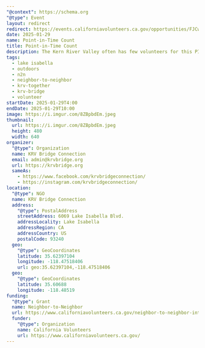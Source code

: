 ```yaml
---
"@context": https://schema.org
"@type": Event
layout: redirect
redirect: https://events.californiavolunteers.ca.gov/opportunities/FJCwsr4fb0
date: 2025-01-29
name: Point-in-Time Count
title: Point-in-Time Count
description: The Kern River Valley often has few volunteers for this PIT Count and, as a result, the reported number of people experiencing homelessness is inaccurate. This event aims to assist with that need and to promote volunteers in the community.
tags:
  - lake isabella
  - outdoors
  - n2n
  - neighbor-to-neighbor
  - krv-together
  - krv-bridge
  - volunteer
startDate: 2025-01-29T4:00
endDate: 2025-01-29T10:00
image: https://i.imgur.com/8ZBpbdEm.jpeg
thumbnail:
  url: https://i.imgur.com/8ZBpbdEm.jpeg
  height: 480
  width: 640
organizer:
  "@type": Organization
  name: KRV Bridge Connection
  email: admin@krvbridge.org
  url: https://krvbridge.org
  sameAs:
    - https://www.facebook.com/krvbridgeconnection/
    - https://instagram.com/krvbridgeconnection/
location:
  "@type": NGO
  name: KRV Bridge Connection
  address:
    "@type": PostalAddress
    streetAddress: 6069 Lake Isabella Blvd.
    addressLocality: Lake Isabella
    addressRegion: CA
    addressCountry: US
    postalCode: 93240
  geo:
    "@type": GeoCoordinates
    latitude: 35.62397104
    longitude: -118.47518406
    url: geo:35.62397104,-118.47518406
  geo:
    "@type": GeoCoordinates
    latitude: 35.60688
    longitude: -118.48519
funding:
  "@type": Grant
  name: Neighbor-to-Neighbor
  url: https://www.californiavolunteers.ca.gov/neighbor-to-neighbor-interest/
  funder:
    "@type": Organization
    name: California Volunteers
    url: https://www.californiavolunteers.ca.gov/
---
```

